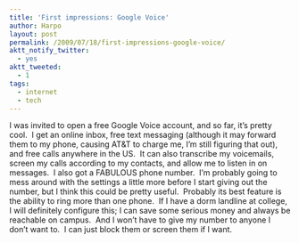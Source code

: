 ```yaml
---
title: 'First impressions: Google Voice'
author: Harpo
layout: post
permalink: /2009/07/18/first-impressions-google-voice/
aktt_notify_twitter:
  - yes
aktt_tweeted:
  - 1
tags:
  - internet
  - tech
---
```

I was invited to open a free Google Voice account, and so far, it&#8217;s pretty cool.  I get an online inbox, free text messaging (although it may forward them to my phone, causing AT&T to charge me, I&#8217;m still figuring that out), and free calls anywhere in the US.  It can also transcribe my voicemails, screen my calls according to my contacts, and allow me to listen in on messages.  I also got a FABULOUS phone number.  I&#8217;m probably going to mess around with the settings a little more before I start giving out the number, but I think this could be pretty useful.  Probably its best feature is the ability to ring more than one phone.  If I have a dorm landline at college, I will definitely configure this; I can save some serious money and always be reachable on campus.  And I won&#8217;t have to give my number to anyone I don&#8217;t want to.  I can just block them or screen them if I want.